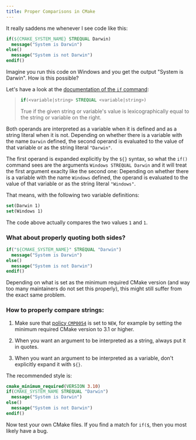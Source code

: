 ```yaml
---
title: Proper Comparisons in CMake
---
```


It really saddens me whenever I see code like this:

```cmake
if(${CMAKE_SYSTEM_NAME} STREQUAL Darwin)
  message("System is Darwin")
else()
  message("System is not Darwin")
endif()
```

Imagine you run this code on Windows and you get the output "System is Darwin".
How is this possible?

Let's have a look at the
[documentation of the `if` command](https://cmake.org/cmake/help/latest/command/if.html):

> ```cmake
> if(<variable|string> STREQUAL <variable|string>)
> ```
>
> True if the given string or variable's value is lexicographically equal to the
> string or variable on the right.

Both operands are interpreted as a variable when it is defined and as a string
literal when it is not. Depending on whether there is a variable with the name
`Darwin` defined, the second operand is evaluated to the value of that variable
or as the string literal `"Darwin"`.

The first operand is expanded explicitly by the `${}` syntax, so what the `if()`
command sees are the arguments `Windows STREQUAL Darwin` and it will treat the
first argument exaclty like the second one: Depending on whether there is a
variable with the name `Windows` defined, the operand is evaluated to the value
of that variable or as the string literal `"Windows"`.

That means, with the following two variable definitions:

```cmake
set(Darwin 1)
set(Windows 1)
```

The code above actually compares the two values `1` and `1`.

### What about properly quoting both sides?

```cmake
if("${CMAKE_SYSTEM_NAME}" STREQUAL "Darwin")
  message("System is Darwin")
else()
  message("System is not Darwin")
endif()
```

Depending on what is set as the minimum required CMake version (and way too many
maintainers do not set this properly), this might still suffer from the exact
same problem.

### How to properly compare strings:

1. Make sure that
   [policy `CMP0054`](https://cmake.org/cmake/help/latest/policy/CMP0054.html)
   is set to `NEW`, for example by setting the minimum required CMake version to
   3.1 or higher.

2. When you want an argument to be interpreted as a string, always put it in
   quotes.

3. When you want an argument to be interpreted as a variable, don't explicitly
   expand it with `${}`.

The recommended style is:

```cmake
cmake_minimum_required(VERSION 3.10)
if(CMAKE_SYSTEM_NAME STREQUAL "Darwin")
  message("System is Darwin")
else()
  message("System is not Darwin")
endif()
```

Now test your own CMake files. If you find a match for `if($`, then you most
likely have a bug.

